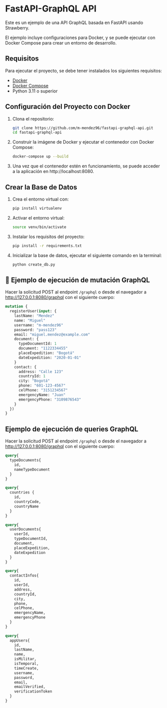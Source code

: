 # FastAPI-GraphQL API

Este es un ejemplo de una API GraphQL basada en FastAPI usando Strawberry.

El ejemplo incluye configuraciones para Docker, y se puede ejecutar con Docker Compose para crear un entorno de desarrollo.

## Requisitos

Para ejecutar el proyecto, se debe tener instalados los siguientes requisitos:

- [Docker](https://www.docker.com/get-started)
- [Docker Compose](https://docs.docker.com/compose/)
- Python 3.11 o superior

## Configuración del Proyecto con Docker

1. Clona el repositorio:

   ```bash
   git clone https://github.com/m-mendez96/fastapi-graphql-api.git
   cd fastapi-graphql-api

2. Construir la imágene de Docker y ejecutar el contenedor con Docker Compose:

    ```bash
    docker-compose up --build

3. Una vez que el contenedor estén en funcionamiento, se puede acceder a la aplicación en http://localhost:8080.

## Crear la Base de Datos

1. Crea el entorno virtual con:
   ```bash
   pip install virtualenv

2. Activar el entorno virtual:
   ```bash
   source venv/bin/activate

3. Instalar los requisitos del proyecto:
   ```bash
   pip install -r requirements.txt

4. Inicializar la base de datos, ejecutar el siguiente comando en la terminal:
   ```bash
   python create_db.py

## 🧬 Ejemplo de ejecución de mutación GraphQL

Hacer la solicitud POST al endpoint `/graphql` o desde el navegador a http://127.0.0.1:8080/graphql con el siguiente cuerpo:

```graphql
mutation {
  registerUser(input: {
    lastName: "Mendez"
    name: "Miguel"
    username: "m-mendez96"
    password: "pass123"
    email: "miguel.mendez@example.com"
    document: {
      typeDocumentId: 1
      document: "1122334455"
      placeExpedition: "Bogotá"
      dateExpedition: "2020-01-01"
    }
    contact: {
      address: "Calle 123"
      countryId: 1
      city: "Bogotá"
      phone: "601-123-4567"
      celPhone: "3151234567"
      emergencyName: "Juan"
      emergencyPhone: "3109876543"
    }
  })
}
```


## Ejemplo de ejecución de queries GraphQL

Hacer la solicitud POST al endpoint `/graphql` o desde el navegador a http://127.0.0.1:8080/graphql con el siguiente cuerpo:

```graphql
query{
  typeDocuments{
    id,
    nameTypeDocument
  }
}
```

```graphql
query{
  countries {
    id,
    countryCode,
    countryName
  }
}
```

```graphql
query{
  userDocuments{
    userId,
    typeDocumentId,
    document,
    placeExpedition,
    dateExpedition
  }
}
```

```graphql
query{
  contactInfos{
    id,
    userId,
    address,
    countryId,
    city,
    phone,
    celPhone,
    emergencyName,
    emergencyPhone
  }
}
```

```graphql
query{
  appUsers{
    id,
    lastName,
    name,
    isMilitar,
    isTemporal, 
    timeCreate,
    username, 
    password,
    email,
    emailVerified,
    verificationToken
  }
}
```
